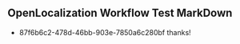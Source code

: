 ## OpenLocalization Workflow Test MarkDown
* 87f6b6c2-478d-46bb-903e-7850a6c280bf thanks!

<!--HONumber=Aug16_HO4-->


